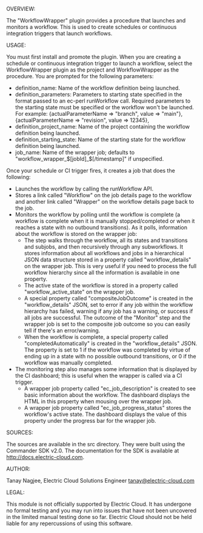 OVERVIEW:

The "WorkflowWrapper" plugin provides a procedure that launches and monitors a workflow.  This is used to create schedules or continuous integration triggers that launch workflows.

USAGE:

You must first install and promote the plugin.  When you are creating a schedule or continuous integration trigger to launch a workflow, select the WorkflowWrapper plugin as the project and WorkflowWrapper as the procedure.  You are prompted for the following parameters:
- definition_name: Name of the workflow definition being launched.
- definition_parameters: Parameters to starting state specified in the format passed to an ec-perl runWorkflow call. Required parameters to the starting state must be specified or the workflow won't be launched. For example:
    {actualParameterName => "branch", value => "main"},
    {actualParameterName => "revision", value => 12345},
- definition_project_name: Name of the project containing the workflow definition being launched.
- definition_starting_state: Name of the starting state for the workflow definition being launched.
- job_name: Name of the wrapper job; defaults to "workflow_wrapper_$[jobId]_$[/timestamp]" if unspecified.

Once your schedule or CI trigger fires, it creates a job that does the following:
- Launches the workflow by calling the runWorkflow API.
- Stores a link called "Workflow" on the job details page to the workflow and another link called "Wrapper" on the workflow details page back to the job.
- Monitors the workflow by polling until the workflow is complete (a workflow is complete when it is manually stopped/completed or when it reaches a state with no outbound transitions).  As it polls, information about the workflow is stored on the wrapper job:
  - The step walks through the workflow, all its states and transitions and subjobs, and then recursively through any subworkflows.  It stores information about all workflows and jobs in a hierarchical JSON data structure stored in a property called "workflow_details" on the wrapper job.  This is very useful if you need to process the full workflow hierarchy since all the information is available in one property.
  - The active state of the workflow is stored in a property called "workflow_active_state" on the wrapper job.
  - A special property called "compositeJobOutcome" is created in the "workflow_details" JSON, set to error if any job within the workflow hierarchy has failed, warning if any job has a warning, or success if all jobs are successful.  The outcome of the "Monitor" step and the wrapper job is set to the composite job outcome so you can easily tell if there's an error/warning.
  - When the workflow is complete, a special property called "completedAutomatically" is created in the "workflow_details" JSON.  The property is set to 1 if the workflow was completed by virtue of ending up in a state with no possible outbound transitions, or 0 if the workflow was manually completed.
- The monitoring step also manages some information that is displayed by the CI dashboard; this is useful when the wrapper is called via a CI trigger.
  - A wrapper job property called "ec_job_description" is created to see basic information about the workflow.  The dashboard displays the HTML in this property when mousing over the wrapper job.
  - A wrapper job property called "ec_job_progress_status" stores the workflow's active state.  The dashboard displays the value of this property under the progress bar for the wrapper job.  

SOURCES:

The sources are available in the src directory. They were built using the Commander SDK v2.0. The documentation for the SDK is available at http://docs.electric-cloud.com.

AUTHOR:

Tanay Nagjee, Electric Cloud Solutions Engineer
tanay@electric-cloud.com

LEGAL:

This module is not officially supported by Electric Cloud. It has undergone no formal testing and you may run into issues that have not been uncovered in the limited manual testing done so far. Electric Cloud should not be held liable for any repercussions of using this software.